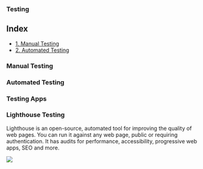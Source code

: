 ### Testing ###


## Index 
<span id="back-to-top"></span>
- <a href="#manual-testing">1. Manual Testing</a>
- <a href="#automated-testing">2. Automated Testing</a>

<span id="manual-testing"></span>
### Manual Testing ###

<span id="automated-testing"></span>
### Automated Testing ###

### Testing Apps  ###

### Lighthouse Testing  ###

Lighthouse is an open-source, automated tool for improving the quality of web pages. You can run it against any web page, public or requiring authentication. It has audits for performance, accessibility, progressive web apps, SEO and more.

<img src="documentation/readme-images/lighthouse-testing.png">

